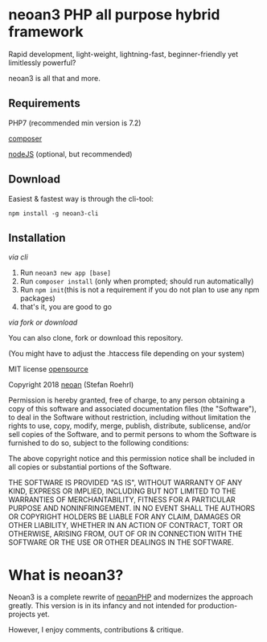 # neoan3 PHP all purpose hybrid framework

Rapid development, light-weight, lightning-fast, beginner-friendly yet limitlessly powerful? 

neoan3 is all that and more. 

## Requirements

PHP7 (recommended min version is 7.2)

[composer](https://getcomposer.org/)

[nodeJS](https://nodejs.org) (optional, but recommended)

## Download

Easiest & fastest way is through the cli-tool:

`npm install -g neoan3-cli`

## Installation

_via cli_

1. Run `neoan3 new app [base]`
2. Run `composer install` (only when prompted; should run automatically)
3. Run `npm init`(this is not a requirement if you do not plan to use any npm packages)
4. that's it, you are good to go

_via fork or download_

You can also clone, fork or download this repository. 

(You might have to adjust the .htaccess file depending on your system)


MIT license [opensource](https://opensource.org/licenses/MIT)

Copyright 2018 [neoan](http://neoan.us) (Stefan Roehrl) 

Permission is hereby granted, free of charge, to any person obtaining a copy of this software and associated documentation files (the "Software"), to deal in the Software without restriction, including without limitation the rights to use, copy, modify, merge, publish, distribute, sublicense, and/or sell copies of the Software, and to permit persons to whom the Software is furnished to do so, subject to the following conditions:

The above copyright notice and this permission notice shall be included in all copies or substantial portions of the Software.

THE SOFTWARE IS PROVIDED "AS IS", WITHOUT WARRANTY OF ANY KIND, EXPRESS OR IMPLIED, INCLUDING BUT NOT LIMITED TO THE WARRANTIES OF MERCHANTABILITY, FITNESS FOR A PARTICULAR PURPOSE AND NONINFRINGEMENT. IN NO EVENT SHALL THE AUTHORS OR COPYRIGHT HOLDERS BE LIABLE FOR ANY CLAIM, DAMAGES OR OTHER LIABILITY, WHETHER IN AN ACTION OF CONTRACT, TORT OR OTHERWISE, ARISING FROM, OUT OF OR IN CONNECTION WITH THE SOFTWARE OR THE USE OR OTHER DEALINGS IN THE SOFTWARE.

# What is neoan3?

Neoan3 is a complete rewrite of [neoanPHP](https://github.com/sroehrl/neoanPHP) and modernizes the approach greatly.
This version is in its infancy and not intended for production-projects yet.

However, I enjoy comments, contributions & critique.
